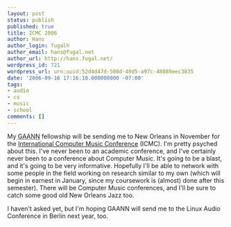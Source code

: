 ```yaml
---
layout: post
status: publish
published: true
title: ICMC 2006
author: Hans
author_login: fugalh
author_email: hans@fugal.net
author_url: http://hans.fugal.net/
wordpress_id: 721
wordpress_url: urn:uuid:52d4d47d-508d-40d5-a97c-48089eec3835
date: '2006-09-16 17:16:10.000000000 -07:00'
tags:
- audio
- cs
- music
- school
comments: []
---
```

<p>My <acronym title='Graduate Assistance in Areas of National
Need'>GAANN</acronym> fellowship will be sending me to New Orleans in November
for the <a href="http://icmc2006.org/">International Computer Music Conference</a> (ICMC). I'm pretty psyched
about this. I've never been to an academic conference, and I've certainly never
been to a conference about Computer Music. It's going to be a blast, and it's
going to be very informative. Hopefully I'll be able to network with some
people in the field working on research similar to my own (which will begin in
earnest in January, since my coursework is (almost) done after this semester).
There will be Computer Music conferences, and I'll be sure to catch some good
old New Orleans Jazz too.</p>

<p>I haven't asked yet, but I'm hoping GAANN will send me to the Linux Audio
Conference in Berlin next year, too.</p>
